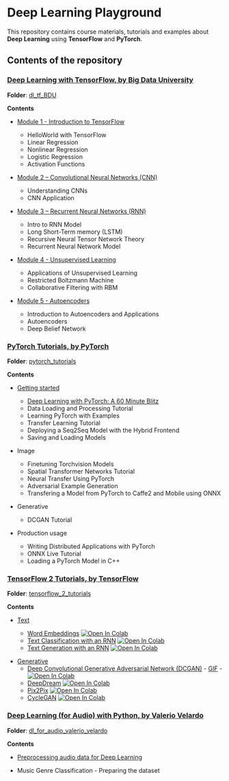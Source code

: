 # Deep Learning Playground

This repository contains course materials, tutorials and examples about **Deep Learning** using
**TensorFlow** and **PyTorch**.

## Contents of the repository

### [Deep Learning with TensorFlow, by Big Data University](https://bigdatauniversity.com/courses/deep-learning-tensorflow)

**Folder**: [dl_tf_BDU](dl_tf_BDU/)

**Contents**

-   [Module 1 - Introduction to TensorFlow](dl_tf_BDU/1.Intro_TF/)

    -   HelloWorld with TensorFlow
    -   Linear Regression
    -   Nonlinear Regression
    -   Logistic Regression
    -   Activation Functions

-   [Module 2 – Convolutional Neural Networks (CNN)](dl_tf_BDU/2.CNNs/)

    -   Understanding CNNs
    -   CNN Application

-   [Module 3 – Recurrent Neural Networks (RNN)](dl_tf_BDU/3.RNN/)

    -   Intro to RNN Model
    -   Long Short-Term memory (LSTM)
    -   Recursive Neural Tensor Network Theory
    -   Recurrent Neural Network Model

-   [Module 4 - Unsupervised Learning](dl_tf_BDU/4.RBM/)

    -   Applications of Unsupervised Learning
    -   Restricted Boltzmann Machine
    -   Collaborative Filtering with RBM

-   [Module 5 - Autoencoders](dl_tf_BDU/5.AE/)
    -   Introduction to Autoencoders and Applications
    -   Autoencoders
    -   Deep Belief Network

### [PyTorch Tutorials, by PyTorch](https://pytorch.org/tutorials/)

**Folder**: [pytorch_tutorials](pytorch_tutorials/)

**Contents**

-   [Getting started](pytorch_tutorials/getting_started/)

    -   [Deep Learning with PyTorch: A 60 Minute Blitz](pytorch_tutorials/getting_started/dl_with_pytorch.py)
    -   Data Loading and Processing Tutorial
    -   Learning PyTorch with Examples
    -   Transfer Learning Tutorial
    -   Deploying a Seq2Seq Model with the Hybrid Frontend
    -   Saving and Loading Models

-   Image

    -   Finetuning Torchvision Models
    -   Spatial Transformer Networks Tutorial
    -   Neural Transfer Using PyTorch
    -   Adversarial Example Generation
    -   Transfering a Model from PyTorch to Caffe2 and Mobile using ONNX

-   Generative

    -   DCGAN Tutorial

-   Production usage
    -   Writing Distributed Applications with PyTorch
    -   ONNX Live Tutorial
    -   Loading a PyTorch Model in C++

### [TensorFlow 2 Tutorials, by TensorFlow](https://www.tensorflow.org/tutorials)

**Folder**: [tensorflow_2_tutorials](tensorflow_2_tutorials/)

**Contents**

-   [Text](tensorflow_2_tutorials/text/)

    -   [Word Embeddings](tensorflow_2_tutorials/text/word_embeddings.ipynb) [![Open In Colab](https://colab.research.google.com/assets/colab-badge.svg)](https://colab.research.google.com/github/santipuch590/deeplearning-playground/blob/master/tensorflow_2_tutorials/text/word_embeddings.ipynb)
    -   [Text Classification with an RNN](tensorflow_2_tutorials/text/text_classification_rnn.ipynb) [![Open In Colab](https://colab.research.google.com/assets/colab-badge.svg)](https://colab.research.google.com/github/santipuch590/deeplearning-playground/blob/master/tensorflow_2_tutorials/text/text_classification_rnn.ipynb)
    -   [Text Generation with an RNN](tensorflow_2_tutorials/text/text_generation_with_an_rnn.ipynb) [![Open In Colab](https://colab.research.google.com/assets/colab-badge.svg)](https://colab.research.google.com/github/santipuch590/deeplearning-playground/blob/master/tensorflow_2_tutorials/text/text_generation_with_an_rnn.ipynb)

*   [Generative](tensorflow_2_tutorials/generative/)
    -   [Deep Convolutional Generative Adversarial Network (DCGAN)](tensorflow_2_tutorials/generative/deep_convolutional_generative_adversarial_network.ipynb) - [GIF](tensorflow_2_tutorials/generative/deep_convolutional_generative_adversarial_network.gif) - [![Open In Colab](https://colab.research.google.com/assets/colab-badge.svg)](https://colab.research.google.com/github/santipuch590/deeplearning-playground/blob/master/tensorflow_2_tutorials/generative/deep_convolutional_generative_adversarial_network.ipynb)
    -   [DeepDream](tensorflow_2_tutorials/generative/deepdream.ipynb) [![Open In Colab](https://colab.research.google.com/assets/colab-badge.svg)](https://colab.research.google.com/github/santipuch590/deeplearning-playground/blob/master/tensorflow_2_tutorials/generative/deepdream.ipynb)
    -   [Pix2Pix](tensorflow_2_tutorials/generative/pix2pix.ipynb) [![Open In Colab](https://colab.research.google.com/assets/colab-badge.svg)](https://colab.research.google.com/github/santipuch590/deeplearning-playground/blob/master/tensorflow_2_tutorials/generative/pix2pix.ipynb)
    -   [CycleGAN](tensorflow_2_tutorials/generative/cyclegan.ipynb) [![Open In Colab](https://colab.research.google.com/assets/colab-badge.svg)](https://colab.research.google.com/github/santipuch590/deeplearning-playground/blob/master/tensorflow_2_tutorials/generative/cyclegan.ipynb)

### [Deep Learning (for Audio) with Python, by Valerio Velardo](https://www.youtube.com/playlist?list=PL-wATfeyAMNrtbkCNsLcpoAyBBRJZVlnf)

**Folder**: [dl_for_audio_valerio_velardo](dl_for_audio_valerio_velardo)

**Contents**

-   [Preprocessing audio data for Deep Learning](dl_for_audio_valerio_velardo/1_Preprocessing_audio_data_for_Deep_Learning.ipynb)

-   Music Genre Classification - Preparing the dataset
